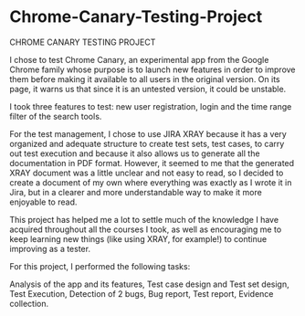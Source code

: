 # Chrome-Canary-Testing-Project
 
CHROME CANARY
TESTING PROJECT




I chose to test Chrome Canary, an experimental app from the Google Chrome family whose purpose is to launch new features in order to improve them before making it available to all users in the original version. On its page, it warns us that since it is an untested version, it could be unstable.

I took three features to test: new user registration, login and the time range filter of the search tools.

For the test management, I chose to use JIRA XRAY because it has a very organized and adequate structure to create test sets, test cases, to carry out test execution and because it also allows us to generate all the documentation in PDF format. However, it seemed to me that the generated XRAY document was a little unclear and not easy to read, so I decided to create a document of my own where everything was exactly as I wrote it in Jira, but in a clearer and more understandable way to make it more enjoyable to read. 

This project has helped me a lot to settle much of the knowledge I have acquired throughout all the courses I took, as well as encouraging me to keep learning new things (like using XRAY, for example!) to continue improving as a tester.

For this project, I performed the following tasks:


Analysis of the app and its features, 
Test case design and Test set design, 
Test Execution, 
Detection of 2 bugs, 
Bug report, 
Test report, 
Evidence collection.




